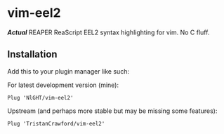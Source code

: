 # vim-eel2

**_Actual_** REAPER ReaScript EEL2 syntax highlighting for vim. No C fluff.

## Installation
Add this to your plugin manager like such:

For latest development version (mine):
```vim
Plug 'NlGHT/vim-eel2'
```

Upstream (and perhaps more stable but may be missing some features):
```vim
Plug 'TristanCrawford/vim-eel2'
```
